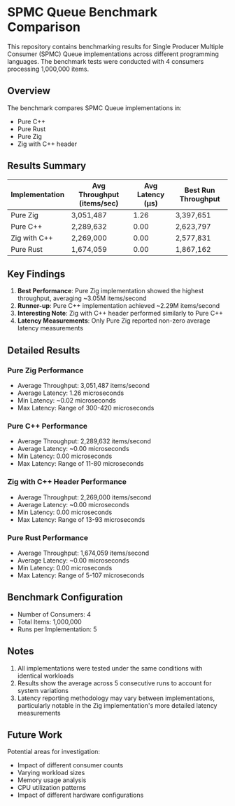 # SPMC Queue Benchmark Comparison

This repository contains benchmarking results for Single Producer Multiple Consumer (SPMC) Queue implementations across different programming languages. The benchmark tests were conducted with 4 consumers processing 1,000,000 items.

## Overview

The benchmark compares SPMC Queue implementations in:

- Pure C++
- Pure Rust
- Pure Zig
- Zig with C++ header

## Results Summary

| Implementation | Avg Throughput (items/sec) | Avg Latency (μs) | Best Run Throughput |
| -------------- | -------------------------- | ---------------- | ------------------- |
| Pure Zig       | 3,051,487                  | 1.26             | 3,397,651           |
| Pure C++       | 2,289,632                  | 0.00             | 2,623,797           |
| Zig with C++   | 2,269,000                  | 0.00             | 2,577,831           |
| Pure Rust      | 1,674,059                  | 0.00             | 1,867,162           |

## Key Findings

1. **Best Performance**: Pure Zig implementation showed the highest throughput, averaging ~3.05M items/second
2. **Runner-up**: Pure C++ implementation achieved ~2.29M items/second
3. **Interesting Note**: Zig with C++ header performed similarly to Pure C++
4. **Latency Measurements**: Only Pure Zig reported non-zero average latency measurements

## Detailed Results

### Pure Zig Performance

- Average Throughput: 3,051,487 items/second
- Average Latency: 1.26 microseconds
- Min Latency: ~0.02 microseconds
- Max Latency: Range of 300-420 microseconds

### Pure C++ Performance

- Average Throughput: 2,289,632 items/second
- Average Latency: ~0.00 microseconds
- Min Latency: 0.00 microseconds
- Max Latency: Range of 11-80 microseconds

### Zig with C++ Header Performance

- Average Throughput: 2,269,000 items/second
- Average Latency: ~0.00 microseconds
- Min Latency: 0.00 microseconds
- Max Latency: Range of 13-93 microseconds

### Pure Rust Performance

- Average Throughput: 1,674,059 items/second
- Average Latency: ~0.00 microseconds
- Min Latency: 0.00 microseconds
- Max Latency: Range of 5-107 microseconds

## Benchmark Configuration

- Number of Consumers: 4
- Total Items: 1,000,000
- Runs per Implementation: 5

## Notes

1. All implementations were tested under the same conditions with identical workloads
2. Results show the average across 5 consecutive runs to account for system variations
3. Latency reporting methodology may vary between implementations, particularly notable in the Zig implementation's more detailed latency measurements

## Future Work

Potential areas for investigation:

- Impact of different consumer counts
- Varying workload sizes
- Memory usage analysis
- CPU utilization patterns
- Impact of different hardware configurations
